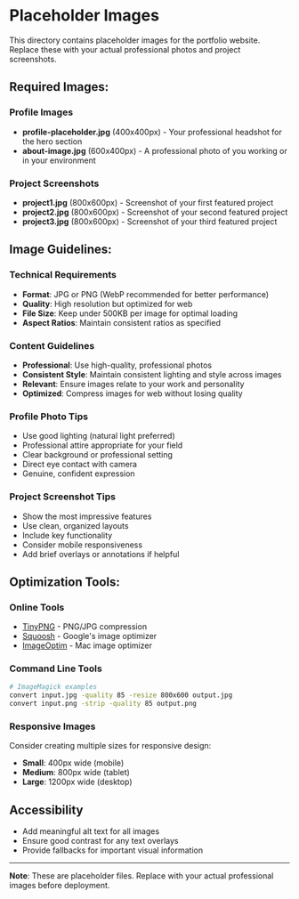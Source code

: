 # Placeholder Images

This directory contains placeholder images for the portfolio website. Replace these with your actual professional photos and project screenshots.

## Required Images:

### Profile Images
- **profile-placeholder.jpg** (400x400px) - Your professional headshot for the hero section
- **about-image.jpg** (600x400px) - A professional photo of you working or in your environment

### Project Screenshots
- **project1.jpg** (800x600px) - Screenshot of your first featured project
- **project2.jpg** (800x600px) - Screenshot of your second featured project  
- **project3.jpg** (800x600px) - Screenshot of your third featured project

## Image Guidelines:

### Technical Requirements
- **Format**: JPG or PNG (WebP recommended for better performance)
- **Quality**: High resolution but optimized for web
- **File Size**: Keep under 500KB per image for optimal loading
- **Aspect Ratios**: Maintain consistent ratios as specified

### Content Guidelines
- **Professional**: Use high-quality, professional photos
- **Consistent Style**: Maintain consistent lighting and style across images
- **Relevant**: Ensure images relate to your work and personality
- **Optimized**: Compress images for web without losing quality

### Profile Photo Tips
- Use good lighting (natural light preferred)
- Professional attire appropriate for your field
- Clear background or professional setting
- Direct eye contact with camera
- Genuine, confident expression

### Project Screenshot Tips
- Show the most impressive features
- Use clean, organized layouts
- Include key functionality
- Consider mobile responsiveness
- Add brief overlays or annotations if helpful

## Optimization Tools:

### Online Tools
- [TinyPNG](https://tinypng.com/) - PNG/JPG compression
- [Squoosh](https://squoosh.app/) - Google's image optimizer
- [ImageOptim](https://imageoptim.com/) - Mac image optimizer

### Command Line Tools
```bash
# ImageMagick examples
convert input.jpg -quality 85 -resize 800x600 output.jpg
convert input.png -strip -quality 85 output.png
```

### Responsive Images
Consider creating multiple sizes for responsive design:
- **Small**: 400px wide (mobile)
- **Medium**: 800px wide (tablet)
- **Large**: 1200px wide (desktop)

## Accessibility
- Add meaningful alt text for all images
- Ensure good contrast for any text overlays
- Provide fallbacks for important visual information

---

**Note**: These are placeholder files. Replace with your actual professional images before deployment.

